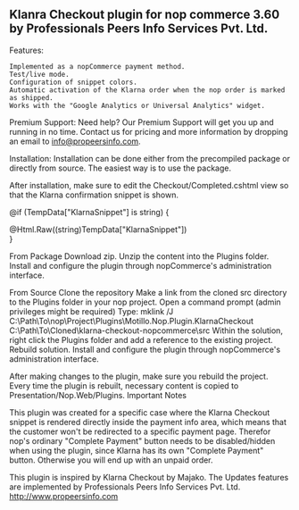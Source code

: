 <h2>Klanra Checkout plugin for nop commerce 3.60 by Professionals Peers Info Services Pvt. Ltd.</h2>

Features:

    Implemented as a nopCommerce payment method.
    Test/live mode.
    Configuration of snippet colors.
    Automatic activation of the Klarna order when the nop order is marked as shipped.
    Works with the "Google Analytics or Universal Analytics" widget.

Premium Support:
Need help? Our Premium Support will get you up and running in no time. Contact us for pricing and more information by dropping an email to info@propeersinfo.com.

Installation:
Installation can be done either from the precompiled package or directly from source. The easiest way is to use the package.

After installation, make sure to edit the Checkout/Completed.cshtml view so that the Klarna confirmation snippet is shown.

@if (TempData["KlarnaSnippet"] is string)
{
    <div class="row">
        @Html.Raw((string)TempData["KlarnaSnippet"])
    </div>
}

From Package
    Download zip.
    Unzip the content into the Plugins folder.
    Install and configure the plugin through nopCommerce's administration interface.

From Source
    Clone the repository
    Make a link from the cloned src directory to the Plugins folder in your nop project.
        Open a command prompt (admin privileges might be required)
        Type: mklink /J C:\Path\To\nop\Project\Plugins\Motillo.Nop.Plugin.KlarnaCheckout C:\Path\To\Cloned\klarna-checkout-nopcommerce\src
    Within the solution, right click the Plugins folder and add a reference to the existing project.
    Rebuild solution.
    Install and configure the plugin through nopCommerce's administration interface.

After making changes to the plugin, make sure you rebuild the project. Every time the plugin is rebuilt, necessary content is copied to Presentation/Nop.Web/Plugins.
Important Notes

This plugin was created for a specific case where the Klarna Checkout snippet is rendered directly inside the payment info area, which means that the customer won't be redirected to a specific payment page. Therefor nop's ordinary "Complete Payment" button needs to be disabled/hidden when using the plugin, since Klarna has its own "Complete Payment" button. Otherwise you will end up with an unpaid order.

This plugin is inspired by Klarna Checkout by Majako. The Updates features are implemented by Professionals Peers Info Services Pvt. Ltd. http://www.propeersinfo.com
